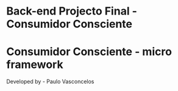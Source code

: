 # Back-end Projecto Final - Consumidor Consciente
# Consumidor Consciente - micro framework
 Developed by - Paulo Vasconcelos
